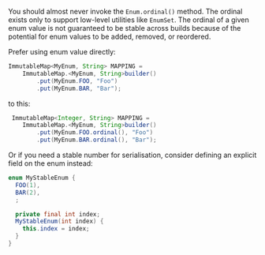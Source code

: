 You should almost never invoke the `Enum.ordinal()` method. The ordinal exists
only to support low-level utilities like `EnumSet`. The ordinal of a given enum
value is not guaranteed to be stable across builds because of the potential for
enum values to be added, removed, or reordered.

Prefer using enum value directly:

```java
ImmutableMap<MyEnum, String> MAPPING =
    ImmutableMap.<MyEnum, String>builder()
        .put(MyEnum.FOO, "Foo")
        .put(MyEnum.BAR, "Bar");
```

to this:

```java
 ImmutableMap<Integer, String> MAPPING =
    ImmutableMap.<MyEnum, String>builder()
        .put(MyEnum.FOO.ordinal(), "Foo")
        .put(MyEnum.BAR.ordinal(), "Bar");
```

Or if you need a stable number for serialisation, consider defining an explicit
field on the enum instead:

```java
enum MyStableEnum {
  FOO(1),
  BAR(2),
  ;

  private final int index;
  MyStableEnum(int index) {
    this.index = index;
  }
}
```
